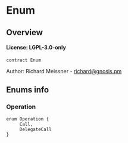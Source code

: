 # Enum

## Overview

#### License: LGPL-3.0-only

```solidity
contract Enum
```

Author: Richard Meissner - <richard@gnosis.pm>
## Enums info

### Operation

```solidity
enum Operation {
	 Call,
	 DelegateCall
}
```

